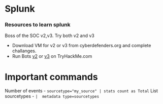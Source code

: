 # Splunk
### Resources to learn splunk
Boss of the SOC v2,v3. Try both v2 and v3 
- Download VM for v2 or v3 from cyberdefenders.org and complete challanges.
- Run Bots [v2](https://tryhackme.com/room/splunk2gcd5) or [v3](https://tryhackme.com/room/splunk3zs) on TryHackMe.com

# Important commands

Number of events - `sourcetype="my_source" | stats count as Total`
List sourcetypes - `|  metadata type=sourcetypes`
